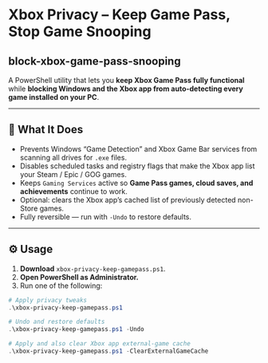 # Xbox Privacy – Keep Game Pass, Stop Game Snooping

## block-xbox-game-pass-snooping
A PowerShell utility that lets you **keep Xbox Game Pass fully functional** while **blocking Windows and the Xbox app from auto-detecting every game installed on your PC**.

---

## 🎯 What It Does

- Prevents Windows “Game Detection” and Xbox Game Bar services from scanning all drives for `.exe` files.
- Disables scheduled tasks and registry flags that make the Xbox app list your Steam / Epic / GOG games.
- Keeps `Gaming Services` active so **Game Pass games, cloud saves, and achievements** continue to work.
- Optional: clears the Xbox app’s cached list of previously detected non-Store games.
- Fully reversible — run with `-Undo` to restore defaults.

---

## ⚙️ Usage

1. **Download** `xbox-privacy-keep-gamepass.ps1`.
2. **Open PowerShell as Administrator.**
3. Run one of the following:

```powershell
# Apply privacy tweaks
.\xbox-privacy-keep-gamepass.ps1

# Undo and restore defaults
.\xbox-privacy-keep-gamepass.ps1 -Undo

# Apply and also clear Xbox app external-game cache
.\xbox-privacy-keep-gamepass.ps1 -ClearExternalGameCache
```
